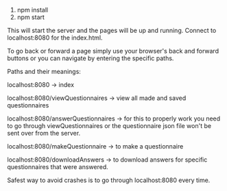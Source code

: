 1. npm install
2. npm start

This will start the server and the pages will be up and running. Connect to localhost:8080 for the
index.html.

To go back or forward a page simply use your browser's back and forward buttons or you can navigate by entering the specific paths.

Paths and their meanings:

localhost:8080 -> index

localhost:8080/viewQuestionnaires -> view all made and saved questionnaires

localhost:8080/answerQuestionnaires -> for this to properly work you need to go through viewQuestionnaires or the questionnaire json file won't be sent over from the server.

localhost:8080/makeQuestionnaire -> to make a questionnaire

localhost:8080/downloadAnswers -> to download answers for specific questionnaires that were answered.

Safest way to avoid crashes is to go through localhost:8080 every time.